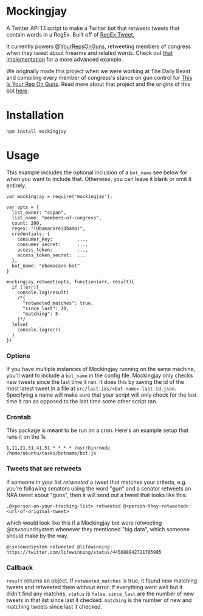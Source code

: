 Mockingjay
===========

A Twitter API 1.1 script to make a Twitter bot that retweets tweets that contain words in a RegEx. Built off of <a href="https://github.com/abelsonlive/regextweet" target="_blank">RegEx Tweet</a>, 

It currently powers [@YourRepsOnGuns](http://twitter.com/yourrepsonguns), retweeting members of congress when they tweet about firearms and related words. Check out [that implementation](https://github.com/csvsoundsystem/yourrepsonguns) for a more advanced example.

We originally made this project when we were working at The Daily Beast and compiling every member of congress's stance on gun control for [This Is Your Rep On Guns](http://thedailybeast.thisisyourreponguns.com). Read more about that project and the origins of this bot [here](http://newsbeastlabs.tumblr.com/post/41373060897/update-feb-10-repsguntweets-has-been-changed-to).

# Installation

````
npm install mockingjay
````

# Usage

This example includes the optional inclusion of a `bot_name` see below for when you want to include that. Otherwise, you can leave it blank or omit it entirely.

````
var mockingjay = require('mockingjay');

var opts = {
  list_owner: "cspan",
  list_name: "members-of-congress",
  count: 200,
  regex: "(Obamacare|Obama)",
  credentials: {
    consumer_key:         ...,
    consumer_secret:      ...,
    access_token:         ...,
    access_token_secret:  ...
  },
  bot_name: "obamacare-bot"
}

mockingjay.retweet(opts, function(err, result){
  if (!err){
    console.log(result)
    /*{
      "retweeted_matches": true,
      "since_last": 20,
      "matching": 5
    }*/
  }else{
    console.log(err)
  }
})
````

### Options

If you have multiple instances of Mockingjay running on the same machine, you'll want to include a `bot_name` in the config file. Mockingjay only checks new tweets since the last time it ran. It does this by saving the id of the most latest tweet in a file at `src/last-ids/<bot-name>-last-id.json`. Specifying a name will make sure that your script will only check for the last time it ran as opposed to the last time some other script ran.

### Crontab

This package is meant to be run on a cron. Here's an example setup that runs it on the 1s

````
1,11,21,31,41,51 * * * * /usr/bin/node /home/ubuntu/tasks/botname/bot.js
````

### Tweets that are retweets

If someone in your list *retweeted* a tweet that matches your criteria, e.g. you're following senators using the word "gun" and a senator retweets an NRA tweet about "guns", then it will send out a tweet that looks like this:

````
.@<person-on-your-tracking-list> retweeted @<person-they-retweeted>: <url-of-original-tweet>
````

which would look like this if a Mockingjay bot were retweeting @csvsoundsystem whenever they mentioned "big data", which someone should make by the way.

````
@csvsoundsystem retweeted @lifewinning: https://twitter.com/lifewinning/status/445688842721705985 
````

### Callback

`result` returns an object. If `retweeted_matches` is true, it found new matching tweets and retweeted them without error. If everything went well but it didn't find any matches, `status` is `false`. `since_last` are the number of new tweets in that list since last it checked. `matching` is the number of new and matching tweets since last it checked.
